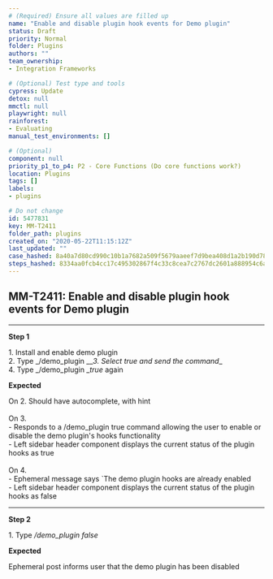 ```yaml
---
# (Required) Ensure all values are filled up
name: "Enable and disable plugin hook events for Demo plugin"
status: Draft
priority: Normal
folder: Plugins
authors: ""
team_ownership: 
- Integration Frameworks

# (Optional) Test type and tools
cypress: Update
detox: null
mmctl: null
playwright: null
rainforest: 
- Evaluating
manual_test_environments: []

# (Optional)
component: null
priority_p1_to_p4: P2 - Core Functions (Do core functions work?)
location: Plugins
tags: []
labels: 
- plugins

# Do not change
id: 5477831
key: MM-T2411
folder_path: plugins
created_on: "2020-05-22T11:15:12Z"
last_updated: ""
case_hashed: 8a40a7d80cd990c10b1a7682a509f5679aaeef7d9bea408d1a2b190d78b10bdc241604127151acd71001634c68bd7050
steps_hashed: 8334aa0fcb4cc17c495302867f4c33c8cea7c2767dc2601a888954c6a9b43046516eabb1a32c83c0edb464b468233df4
---
```


## MM-T2411: Enable and disable plugin hook events for Demo plugin

---

**Step 1**

1\. Install and enable demo plugin\
2\. Type \_/demo\_plugin \_\__3. Select _true_ and send the command_\_\
4\. Type \_/demo\_plugin \__true_ again

**Expected**

On 2. Should have autocomplete, with hint\
\
On 3.\
\- Responds to a /demo\_plugin true command allowing the user to enable or disable the demo plugin's hooks functionality\
\- Left sidebar header component displays the current status of the plugin hooks as true\
\
On 4.\
\- Ephemeral message says \`The demo plugin hooks are already enabled\
\- Left sidebar header component displays the current status of the plugin hooks as false

---

**Step 2**

1\. Type _/demo\_plugin false_

**Expected**

Ephemeral post informs user that the demo plugin has been disabled
